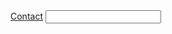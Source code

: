 <head>
    <base href="https://syntackle.live" />
</head>
<body>
    <a href="/contact/">Contact</a>
</body>
<input>
<type=Hello world>
